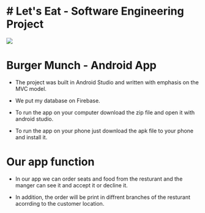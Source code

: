 # # Let's Eat - Software Engineering Project

<img src='https://github.com/LiroyMelamed/SoftwareEngineeringProject/blob/main/burgermunch/app/src/main/res/drawable/logofull.png'>


# Burger Munch - Android App

- The project was built in Android Studio and written with emphasis on the MVC model.

- We put my database on Firebase.

- To run the app on your computer download the zip file and open it with android studio.

- To run the app on your phone just download the apk file to your phone and install it.


# Our app function

- In our app we can order seats and food from the resturant and the manger can see it and accept it or decline it.

- In addition, the order will be print in diffrent branches of the resturant acorrding to the customer location.
